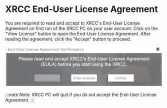 # XRCC End-User License Agreement

You are required to read and accept to XRCC's End-User License Agreement on first run of the XRCC PC on your user account. Click on the "View License" button to open the End-User License Agreement. After reading the agreement, click the "Accept" button to proceed.

![](/img/media/media/image2.png)

<!-- <mark>*Note: XRCC PC will quit if you do not accept the End-User License Agreement.* </mark> -->

:::note
Note: XRCC PC will quit if you do not accept the End-User License Agreement.
:::